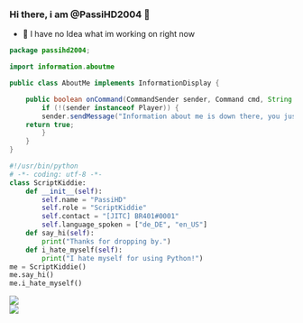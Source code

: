 ### Hi there, i am @PassiHD2004 👋

- 🔭 I have no Idea what im working on right now

```java
package passihd2004;

import information.aboutme

public class AboutMe implements InformationDisplay {

	public boolean onCommand(CommandSender sender, Command cmd, String label, String[] args) {
		if (!(sender instanceof Player)) {
		sender.sendMessage("Information about me is down there, you just have to find out where down there is :D");
	return true;
     	}
    }
}
```


```python
#!/usr/bin/python
# -*- coding: utf-8 -*-
class ScriptKiddie:
    def __init__(self):
        self.name = "PassiHD"
        self.role = "ScriptKiddie"
        self.contact = "[JITC] BR401#0001"
        self.language_spoken = ["de_DE", "en_US"]
    def say_hi(self):
        print("Thanks for dropping by.")
    def i_hate_myself(self):
    	print("I hate myself for using Python!")
me = ScriptKiddie()
me.say_hi()
me.i_hate_myself()
```

<span>
<img align="center" src="https://github-readme-stats.vercel.app/api?username=PassiHD2004&cache_seconds=7270&show_icons=true&include_all_commits=true&count_private=true&bg_color=00000000&hide_border=true"><br>
<img align="center" src="https://github-readme-stats.vercel.app/api/top-langs/?username=PassiHD2004&cache_seconds=7777&layout=compact&bg_color=00000000&hide_border=true&card_width=240"/>
</span>

<!--
**PassiHD2004/PassiHD2004** is a ✨ _special_ ✨ repository because its `README.md` (this file) appears on your GitHub profile.

Here are some ideas to get you started:

- 🔭 I’m currently working on ...
- 🌱 I’m currently learning ...
- 👯 I’m looking to collaborate on ...
- 🤔 I’m looking for help with ...
- 💬 Ask me about ...
- 📫 How to reach me: ...
- 😄 Pronouns: ...
- ⚡ Fun fact: ...
-->
